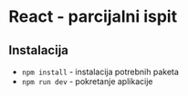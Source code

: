 # React - parcijalni ispit

## Instalacija
- `npm install` - instalacija potrebnih paketa
- `npm run dev` - pokretanje aplikacije

